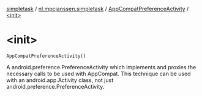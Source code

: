 [simpletask](../../index.md) / [nl.mpcjanssen.simpletask](../index.md) / [AppCompatPreferenceActivity](index.md) / [&lt;init&gt;](.)

# &lt;init&gt;

`AppCompatPreferenceActivity()`

A android.preference.PreferenceActivity which implements and proxies the necessary calls to be used with AppCompat. This technique can be used with an android.app.Activity class, not just android.preference.PreferenceActivity.

